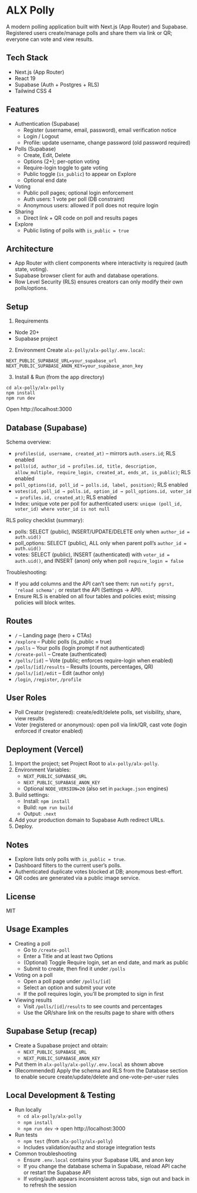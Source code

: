 # ALX Polly

A modern polling application built with Next.js (App Router) and Supabase. Registered users create/manage polls and share them via link or QR; everyone can vote and view results.

## Tech Stack
- Next.js (App Router)
- React 19
- Supabase (Auth + Postgres + RLS)
- Tailwind CSS 4

## Features
- Authentication (Supabase)
  - Register (username, email, password), email verification notice
  - Login / Logout
  - Profile: update username, change password (old password required)
- Polls (Supabase)
  - Create, Edit, Delete
  - Options (2+); per-option voting
  - Require-login toggle to gate voting
  - Public toggle (`is_public`) to appear on Explore
  - Optional end date
- Voting
  - Public poll pages; optional login enforcement
  - Auth users: 1 vote per poll (DB constraint)
  - Anonymous users: allowed if poll does not require login
- Sharing
  - Direct link + QR code on poll and results pages
- Explore
  - Public listing of polls with `is_public = true`

## Architecture
- App Router with client components where interactivity is required (auth state, voting).
- Supabase browser client for auth and database operations.
- Row Level Security (RLS) ensures creators can only modify their own polls/options.

## Setup
1) Requirements
- Node 20+
- Supabase project

2) Environment
Create `alx-polly/alx-polly/.env.local`:
```
NEXT_PUBLIC_SUPABASE_URL=your_supabase_url
NEXT_PUBLIC_SUPABASE_ANON_KEY=your_supabase_anon_key
```

3) Install & Run (from the app directory)
```
cd alx-polly/alx-polly
npm install
npm run dev
```
Open http://localhost:3000

## Database (Supabase)
Schema overview:
- `profiles(id, username, created_at)` – mirrors `auth.users.id`; RLS enabled
- `polls(id, author_id → profiles.id, title, description, allow_multiple, require_login, created_at, ends_at, is_public)`; RLS enabled
- `poll_options(id, poll_id → polls.id, label, position)`; RLS enabled
- `votes(id, poll_id → polls.id, option_id → poll_options.id, voter_id → profiles.id, created_at)`; RLS enabled
- Index: unique vote per poll for authenticated users: `unique (poll_id, voter_id) where voter_id is not null`


RLS policy checklist (summary):
- polls: SELECT (public), INSERT/UPDATE/DELETE only when `author_id = auth.uid()`
- poll_options: SELECT (public), ALL only when parent poll’s `author_id = auth.uid()`
- votes: SELECT (public), INSERT (authenticated) with `voter_id = auth.uid()`, and INSERT (anon) only when poll `require_login = false`

Troubleshooting:
- If you add columns and the API can’t see them: run `notify pgrst, 'reload schema';` or restart the API (Settings → API).
- Ensure RLS is enabled on all four tables and policies exist; missing policies will block writes.

## Routes
- `/` – Landing page (hero + CTAs)
- `/explore` – Public polls (is_public = true)
- `/polls` – Your polls (login prompt if not authenticated)
- `/create-poll` – Create (authenticated)
- `/polls/[id]` – Vote (public; enforces require-login when enabled)
- `/polls/[id]/results` – Results (counts, percentages, QR)
- `/polls/[id]/edit` – Edit (author only)
- `/login`, `/register`, `/profile`

## User Roles
- Poll Creator (registered): create/edit/delete polls, set visibility, share, view results
- Voter (registered or anonymous): open poll via link/QR, cast vote (login enforced if creator enabled)

## Deployment (Vercel)
1) Import the project; set Project Root to `alx-polly/alx-polly`.
2) Environment Variables:
   - `NEXT_PUBLIC_SUPABASE_URL`
   - `NEXT_PUBLIC_SUPABASE_ANON_KEY`
   - Optional `NODE_VERSION=20` (also set in `package.json` engines)
3) Build settings:
   - Install: `npm install`
   - Build: `npm run build`
   - Output: `.next`
4) Add your production domain to Supabase Auth redirect URLs.
5) Deploy.

## Notes
- Explore lists only polls with `is_public = true`.
- Dashboard filters to the current user’s polls.
- Authenticated duplicate votes blocked at DB; anonymous best-effort.
- QR codes are generated via a public image service.

## License
MIT

## Usage Examples
- Creating a poll
  - Go to `/create-poll`
  - Enter a Title and at least two Options
  - (Optional) Toggle Require login, set an end date, and mark as public
  - Submit to create, then find it under `/polls`
- Voting on a poll
  - Open a poll page under `/polls/[id]`
  - Select an option and submit your vote
  - If the poll requires login, you’ll be prompted to sign in first
- Viewing results
  - Visit `/polls/[id]/results` to see counts and percentages
  - Use the QR/share link on the results page to share with others

## Supabase Setup (recap)
- Create a Supabase project and obtain:
  - `NEXT_PUBLIC_SUPABASE_URL`
  - `NEXT_PUBLIC_SUPABASE_ANON_KEY`
- Put them in `alx-polly/alx-polly/.env.local` as shown above
- (Recommended) Apply the schema and RLS from the Database section to enable secure create/update/delete and one-vote-per-user rules

## Local Development & Testing
- Run locally
  - `cd alx-polly/alx-polly`
  - `npm install`
  - `npm run dev` → open http://localhost:3000
- Run tests
  - `npm test` (from `alx-polly/alx-polly`)
  - Includes validation/authz and storage integration tests
- Common troubleshooting
  - Ensure `.env.local` contains your Supabase URL and anon key
  - If you change the database schema in Supabase, reload API cache or restart the Supabase API
  - If voting/auth appears inconsistent across tabs, sign out and back in to refresh the session
